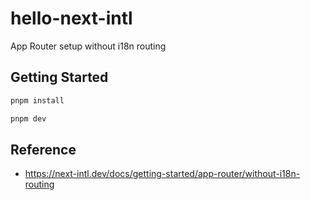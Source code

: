 hello-next-intl
=====

App Router setup without i18n routing

## Getting Started

```bash
pnpm install
```

```bash
pnpm dev
```

## Reference

- https://next-intl.dev/docs/getting-started/app-router/without-i18n-routing 
